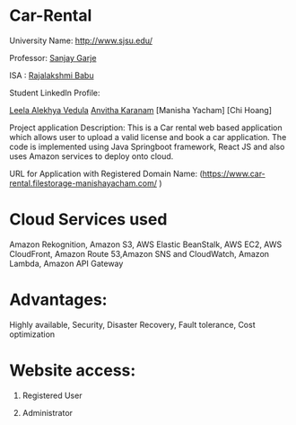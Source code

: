 # Car-Rental

University Name: http://www.sjsu.edu/

Professor: [Sanjay Garje](https://www.linkedin.com/in/sanjaygarje/)

ISA : [Rajalakshmi Babu](https://www.linkedin.com/in/rajalakshmib/)

Student LinkedIn Profile: 

[Leela Alekhya Vedula](https://www.linkedin.com/in/leela-alekhya-vedula-79013a174/)
[Anvitha Karanam](https://www.linkedin.com/in/anvitha-karanam-546589121/)
[Manisha Yacham]
[Chi Hoang]


Project application Description: This is a Car rental web based application which allows user to upload a valid license and book a car application. The code is implemented using Java Springboot framework, React JS and also uses Amazon services to deploy onto cloud.


URL for Application with Registered Domain Name: (https://www.car-rental.filestorage-manishayacham.com/ )


# Cloud Services used 

Amazon Rekognition, Amazon S3, AWS Elastic BeanStalk, AWS EC2, AWS CloudFront, Amazon Route 53,Amazon SNS and CloudWatch, Amazon Lambda, Amazon API Gateway

# Advantages: 

Highly available, 
Security,
Disaster Recovery, 
Fault tolerance,
Cost optimization


# Website access: 

1. Registered User 

2. Administrator 


